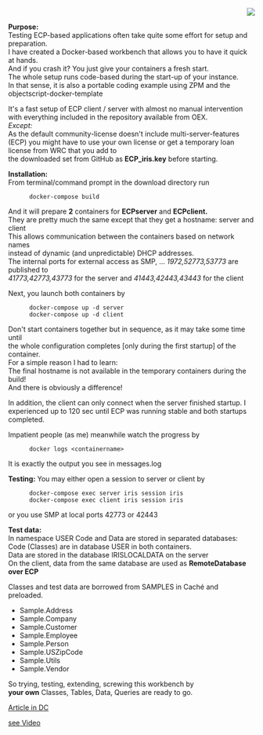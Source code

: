 <p align="right"><img src="https://github.com/isc-at/CPIPE/blob/master/archived.jpg"/></p>

__Purpose:__   
Testing ECP-based applications often take quite some effort for setup and preparation.  
I have created a Docker-based workbench that allows you to have it quick at hands.  
And if you crash it? You just give your containers a fresh start.  
The whole setup runs code-based during the start-up of your instance.  
In that sense, it is also a portable coding example using ZPM and the objectscript-docker-template  
  
It's a fast setup of ECP client / server with almost no manual intervention  
with everything included in the repository available from OEX.  
_Except:_   
As the default community-license doesn't include multi-server-features (ECP) you might 
have to use your own license or get a temporary loan license from WRC that you add to  
the downloaded set from GitHub as __ECP_iris.key__ before starting.   

__Installation:__  
From terminal/command prompt  in the download directory run  
~~~
      docker-compose build 
~~~
And it will prepare __2__ containers for __ECPserver__ and __ECPclient.__   
They are pretty much the same except that they get a hostname: server and client   
This allows communication between the containers based on network names  
instead of dynamic (and unpredictable) DHCP addresses.  
The internal ports for external access as SMP, ... _1972,52773,53773_ are published to  
_41773,42773,43773_ for the server and _41443,42443,43443_ for the client  

Next, you launch both containers  by   
~~~
      docker-compose up -d server
      docker-compose up -d client  
~~~
Don't start containers together but in sequence, as it may take some time until  
the whole configuration completes [only during the first startup] of the container.   
For a simple reason I had to learn:   
The final hostname is not available in the temporary containers during the build!  
And there is obviously a difference!  
  
In addition, the client can only connect when the server finished startup. 
I experienced up to 120 sec until ECP was running stable and both startups completed.  
  
Impatient people (as me) meanwhile watch the progress by  
~~~
      docker logs <containername>   
~~~
It is exactly the output you see in messages.log   

__Testing:__
You may either open a session to server or client by
~~~
      docker-compose exec server iris session iris
      docker-compose exec client iris session iris
~~~
or you use SMP at local ports 42773 or 42443   

__Test data:__  
In namespace USER Code and Data are stored in separated databases:   
Code (Classes) are in database USER in both containers.   
Data are stored in the database  IRISLOCALDATA on the server  
On the client, data from the same database are used as __RemoteDatabase over ECP__   

Classes and test data are borrowed from SAMPLES in Caché and preloaded.  
- Sample.Address  
- Sample.Company  
- Sample.Customer  
- Sample.Employee  
- Sample.Person  
- Sample.USZipCode  
- Sample.Utils  
- Sample.Vendor  

So trying, testing, extending, screwing this workbench by  
__your own__ Classes, Tables, Data, Queries are ready to go.

 [Article in DC](https://community.intersystems.com/post/iris-easy-ecp-workbench)   
 
 [see Video](https://youtu.be/1TsQCUNjLu4)  
